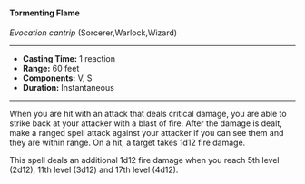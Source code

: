 #### Tormenting Flame
*Evocation cantrip* (Sorcerer,Warlock,Wizard)
___
- **Casting Time:** 1 reaction
- **Range:** 60 feet
- **Components:** V, S
- **Duration:** Instantaneous
---
When you are hit with an attack that deals critical damage, you are able to strike back at your attacker with a blast of fire. After the damage is dealt, make a ranged spell attack against your attacker if you can see them and they are within range. On a hit, a target takes 1d12 fire damage.

This spell deals an additional 1d12 fire damage when you reach 5th level (2d12), 11th level (3d12) and 17th level (4d12).
